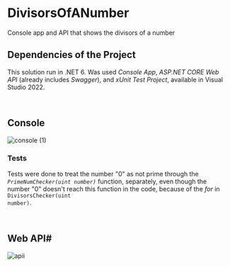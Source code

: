 # DivisorsOfANumber
Console app and API that shows the divisors of a number

##  Dependencies of the Project
This solution run in .NET 6. Was used *Console App*, *ASP.NET CORE Web API* (already includes *Swagger*), and *xUnit Test Project*, available in Visual Studio 2022.

<br>



## Console

![console (1)](https://user-images.githubusercontent.com/91505442/143285568-2042cbb8-2349-40a7-8abd-626d756b9c2e.gif)

### Tests

Tests were done to treat the number "0" as not prime through the <code>*PrimeNumChecker(uint number)*</code> function, separately, even though the number "0" doesn't reach this function in the code, because of the *for* in <code>DivisorsChecker(uint number)</code>.

<br>

## Web API#

![apii](https://user-images.githubusercontent.com/91505442/143285659-7da75c14-77a1-4f48-9178-658444588c0b.gif)
